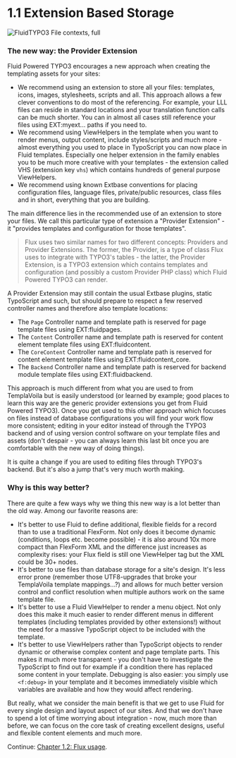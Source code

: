 1.1 Extension Based Storage
===========================

![FluidTYPO3 File contexts, full](../Images/FileContext/Full.svgz)

### The new way: the Provider Extension

Fluid Powered TYPO3 encourages a new approach when creating the templating assets for your sites:

* We recommend using an extension to store all your files: templates, icons, images, stylesheets, scripts and all. This approach
  allows a few clever conventions to do most of the referencing. For example, your LLL files can reside in standard locations and
  your translation function calls can be much shorter. You can in almost all cases still reference your files using EXT:myext...
  paths if you need to.
* We recommend using ViewHelpers in the template when you want to render menus, output content, include styles/scripts and much
  more - almost everything you used to place in TypoScript you can now place in Fluid templates. Especially one helper extension
  in the family enables you to be much more creative with your templates - the extension called VHS (extension key `vhs`) which
  contains hundreds of general purpose ViewHelpers.
* We recommend using known Extbase conventions for placing configuration files, language files, private/public resources, class
  files and in short, everything that you are building.

The main difference lies in the recommended use of an extension to store your files. We call this particular type of extension
a "Provider Extension" - it "provides templates and configuration for those templates".

> Flux uses two similar names for two different concepts: Providers and Provider Extensions. The former, the Provider, is a type
> of class Flux uses to integrate with TYPO3's tables - the latter, the Provider Extension, is a TYPO3 extension which contains
> templates and configuration (and possibly a custom Provider PHP class) which Fluid Powered TYPO3 can render.

A Provider Extension may still contain the usual Extbase plugins, static TypoScript and such, but should prepare to respect a few
reserved controller names and therefore also template locations:

* The `Page` Controller name and template path is reserved for page template files using EXT:fluidpages.
* The `Content` Controller name and template path is reserved for content element template files using EXT:fluidcontent.
* The `CoreContent` Controller name and template path is reserved for content element template files using EXT:fluidcontent_core.
* The `Backend` Controller name and template path is reserved for backend module template files using EXT:fluidbackend.

This approach is much different from what you are used to from TemplaVoila but is easily understood (or learned by example; good
places to learn this way are the generic provider extensions you get from Fluid Powered TYPO3). Once you get used to this other
approach which focuses on files instead of database configurations you will find your work flow more consistent; editing in your
editor instead of through the TYPO3 backend and of using version control software on your template files and assets (don't
despair - you can always learn this last bit once you are comfortable with the new way of doing things).

It is quite a change if you are used to editing files through TYPO3's backend. But it's also a jump that's very much worth making.

### Why is this way better?

There are quite a few ways why we thing this new way is a lot better than the old way. Among our favorite reasons are:

* It's better to use Fluid to define additional, flexible fields for a record than to use a traditional FlexForm. Not only does
  it become dynamic (conditions, loops etc. become possible) - it is also around 10x more compact than FlexForm XML and the
  difference just increases as complexity rises: your Flux field is still one ViewHelper tag but the XML could be 30+ nodes.
* It's better to use files than database storage for a site's design. It's less error prone (remember those UTF8-upgrades that
  broke your TemplaVoila template mappings...?) and allows for much better version control and conflict resolution when multiple
  authors work on the same template file.
* It's better to use a Fluid ViewHelper to render a menu object. Not only does this make it much easier to render different menus
  in different templates (including templates provided by other extensions!) without the need for a massive TypoScript object to
  be included with the template.
* It's better to use ViewHelpers rather than TypoScript objects to render dynamic or otherwise complex content and page template
  parts. This makes it much more transparent - you don't have to investigate the TypoScript to find out for example if a condition
  there has replaced some content in your template. Debugging is also easier: you simply use `<f:debug>` in your template and it
  becomes immediately visible which variables are available and how they would affect rendering.

But really, what we consider the main benefit is that we get to use Fluid for every single design and layout aspect of our sites.
And that we don't have to spend a lot of time worrying about integration - now, much more than before, we can focus on the core
task of creating excellent designs, useful and flexible content elements and much more.

Continue: [Chapter 1.2: Flux usage](1.2.FluxUsage.md).
